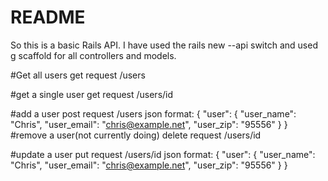 # README

So this is a basic Rails API.  I have used the rails new --api switch and used g scaffold for all controllers and models.


#Get all users
 get request
 /users

#get a single user
get request
/users/id

#add a user
post request
/users
  json format:
  {
   "user": {
     "user_name": "Chris",
     "user_email": "chris@example.net",
     "user_zip": "95556"
   }
  }
#remove a user(not currently doing)
  delete request
  /users/id

#update a user
put request
/users/id
json format:
{
 "user": {
   "user_name": "Chris",
   "user_email": "chris@example.net",
   "user_zip": "95556"
 }
}
